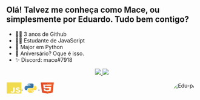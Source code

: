 ## Olá! Talvez me conheça como Mace, ou simplesmente por Eduardo. Tudo bem contigo?

- 🐱‍👤 3 anos de Github
- 🐱‍💻 Estudante de JavaScript
- 🐍 Major em Python 
- 🎉 Aniversário? Oque é isso.
- ✨ Discord: mace#7918

<div align="center">
  <a href="https://github.com/eduardo12013">
  <img height="180em" src="https://github-readme-stats.vercel.app/api?username=eduardo12013&show_icons=true&theme=dracula&include_all_commits=true&count_private=true"/>
  <img height="180em" src="https://github-readme-stats.vercel.app/api/top-langs/?username=eduardo12013&layout=compact&langs_count=7&theme=dracula"/>
</div>
<div style="display: inline_block"><br>
  <img align="center" alt="Edu-Js" height="30" width="40" src="https://raw.githubusercontent.com/devicons/devicon/master/icons/javascript/javascript-plain.svg">
  <img align="center" alt="Edu-Python" height="30" width="40" src="https://raw.githubusercontent.com/devicons/devicon/master/icons/python/python-original.svg">
  <img align="center" alt="Edu-HTML" height="30" width="40" src="https://raw.githubusercontent.com/devicons/devicon/master/icons/html5/html5-original.svg">
  <img align="right" alt="Edu-pic" height="150" style="border-radius:50px;" src="https://cdn.discordapp.com/attachments/888507126144696410/916143194666860544/ab67616d0000b2730225931f9a8f4ee1c409ac0f.png">
</div>

<center>
<style type="text/css">
		
		body{
			background-size: cover;
			background-attachment: fixed;
		}
  
.content{
			background: #090C0E;
			width: 50%;
			padding: 40px;
			margin: 100px auto;
			font-family: calibri;
			border-radius: 10px;
		}

		p{
			font-size: px;
			color: white;
		}

	</style>
</head>
<body>

   <div class="content">
   	

<p>
<font color="red">Descrição aqui</p>
<p>
     
   	  <p>
   	  	texto aqui
   	  </p>
     
<p>
<font color="red">Descrição aqui</p>
<p>
     
      <p>
   	  texto aqui
   	</p>
     
<p>
<font color="red">Descrição aqui</p>
<p>     
     
     <p>
   	  texto aqui
    </p>

   </div>
  
</body>
</html>
